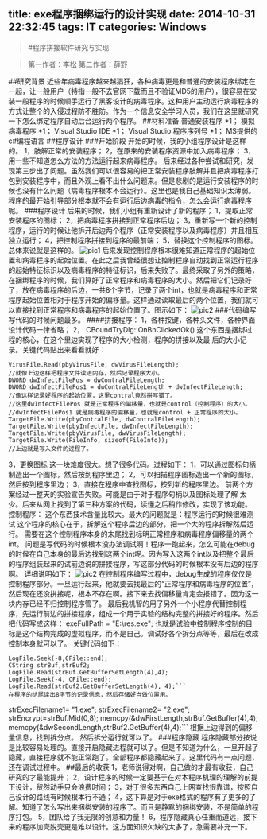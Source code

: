 title: exe程序捆绑运行的设计实现
date: 2014-10-31 22:32:45
tags: IT
categories: Windows
---
>#程序拼接软件研究与实现
<!--more-->
>第一作者：李松   第二作者：薛野

##研究背景
近些年病毒程序越来越猖狂，各种病毒更是和普通的安装程序绑定在一起，让一般用户（特指一般不去官网下载而且不验证MD5的用户），很容易在安装一般程序的时候顺手运行了黑客设计的病毒程序。这种用户主动运行病毒程序的方式让整个的入侵过程防不胜防。作为一个信息安全学习人员，我们在这里就研究一下怎么绑定程序自动后台运行两个程序。
##材料准备
普通安装程序 *1；
模拟病毒程序 *1；
Visual Studio IDE *1；
Visual Studio 程序序列号 *1；
MS提供的c#编程语言
##程序设计
###开始阶段
开始的时候，我的小组程序设计是这样的。
1，肢解正常的安装程序；
2，在原来的安装程序资源中加入病毒程序；
3，用一些不知道怎么方法的方法运行起来病毒程序。
后来经过各种尝试和研究，发现第三步出了问题。虽然我们可以很容易的把正常安装程序肢解并且把病毒程序打包到安装程序中，而且外观上看不出什么问题来。但是悲剧的是运行安装程序的时候也没有什么问题（病毒程序根本不会运行）。这里也是我自己基础知识太薄弱。程序的最开始引导部分根本就不会有运行后边病毒的指令，怎么会运行病毒程序呢。
###程序设计
后来的时候，我们小组有重新设计了新的程序；
1，提取正常安装程序的图标；
2，把病毒程序拼接到正常程序后边；
3，重新写一个新的控制程序，运行的时候让他拆开后边两个程序（正常安装程序以及病毒程序）并且相互独立运行；
4，把控制程序拼接到程序的最前端；
5，替换这个控制程序的图标。
总体来说就是这样的。
![pic1](http://ww4.sinaimg.cn/large/aa74c538jw1eluq49tthjj207b07zdfw.jpg)
后来发现控制程序根本很难知道正常程序的起始位置和病毒程序的起始位置。在此之后我曾经很想让控制程序自动找到正常运行程序的起始特征标识以及病毒程序的特征标识，后来失败了。最终采取了另外的策略，在捆绑程序的时候，我们算好了正常程序和病毒程序的大小。然后把它们记录好了，放在病毒程序的后边，一共8个字节，记录了两个int，也就是病毒程序和正常程序起始位置相对于程序开始的偏移量。这样通过读取最后的两个位置，我们就可以直接找到正常程序和病毒程序的起始位置了。图示如下：
![pic2](http://ww4.sinaimg.cn/large/aa74c538jw1eluq59k7bzj207z09tgls.jpg)
###代码编写
写代码的时候问题最多。
####拼接程序：
1，各种按键，各种头文件，各种界面设计代码一律省略；
2， CBoundTryDlg::OnBnClickedOk()
这个东西是捆绑过程的核心，在这个里边实现了程序的大小检测，程序的拼接以及最	后的大小记录。关键代码贴出来看看就好：
```
VirusFile.Read(pbyVirusFile, dwVirusFileLength);
//就像上边这样把程序文件读进内存，然后记录程序大小。
DWORD dwInfectFilePos = dwContralFileLength;
DWORD dwInfectFilePos1 = dwContralFileLength + dwInfectFileLength;
//像这样记录好程序的起始位置，这里contral竟然拼写错了。
//这里dwInfectFilePos 就是正常程序的偏移量，也就是control（控制程序）的大小。
//dwInfectFilePos1 就是病毒程序的偏移量，也就是control + 正常程序的大小。
TargetFile.Write(pbyContralFile, dwContralFileLength);
TargetFile.Write(pbyInfectFile, dwInfectFileLength);
TargetFile.Write(pbyVirusFile, dwVirusFileLength);
TargetFile.Write(FileInfo, sizeof(FileInfo));
//上边就是写入文件的过程了。
```
3，更换图标
这一块难度很大。想了很多代码。过程如下：
1，可以通过图标句柄制造出一个图标，然后按到程序里边；
2，可以扫描程序图标造出一个新的图标，然后按到程序里边；
3，直接在程序中查找图标，按到新的程序里边。
前两个方案经过一整天的实验宣告失败。可能是由于对于程序句柄以及图标处理了解	太少。后来从网上找到了第三种方案的代码，读懂之后稍作修改，实现了该功能。
控制程序：
这个东西技术含量比较大。最大的问题就是：程序运行的时候很难测试
这个程序的核心在于，拆解这个程序后边的部分，把一个大的程序拆解然后运行。
需要在这个控制程序本身的末尾找到标明正常程序和病毒程序偏移量的两个int。
问题是写代码的时候根本没办法调试啊！程序一跑起来，怎么可能在debug的时候在自己本身的最后边找到这两个int呢。因为写入这两个int以及把整个最后的程序组装起来的试前边说的拼接程序，写这部分代码的时候根本没有后边的程序啊。
详细说明如下：
![pic2](http://ww4.sinaimg.cn/large/aa74c538jw1eluq59k7bzj207z09tgls.jpg)
在控制程序编写过程中，debug生成的程序仅仅是控制程序部分。一旦运行起来，他就要去找最后的“正常程序和病毒程序的位置”，然后现在还没拼接呢，根本不存在啊。接下来去找偏移量肯定会报错了。因为这一块内存已经不归控制程序管了。
最后我机智的用了另外一个小程序代替控制程序，先运行前边的拼接程序，组成一个用于实验的结构完整的拼接好的程序。然后把代码写成这样：
exeFullPath = "E:\\res.exe";
也就是试验中控制程序控制的目标是这个结构完成的虚拟程序，而不是自己。调试好各个拆分点等等，最后在改成控制本身就可以了。
关键代码如下：
```
LogFile.Seek(-8,CFile::end);
CString strBuf,strBuf2;
LogFile.Read(strBuf.GetBufferSetLength(4),4);
LogFile.Seek(-4, CFile::end);
LogFile.Read(strBuf2.GetBufferSetLength(4), 4);```
在程序的结尾读出8字节的记录信息，然后存储好当做位置用。
```
strExecFilename1= "1.exe";
strExecFilename2= "2.exe";
strEncrypt=strBuf.Mid(0,8);
memcpy(&dwFirstLength,strBuf.GetBuffer(4),4);
memcpy(&dwSecondLength,strBuf2.GetBuffer(4),4);```
根据上边得到的偏移量信息，找到拆分点。
然后拆分运行就可以了。
###程序隐藏
程序隐藏部分按说是比较容易处理的。直接开启隐藏进程就可以了。但是不知道为什么，一旦开起了隐藏，直接程序就不能正常跑了。全部程序都隐藏起来了。这里代码有一点问题，还在调试过程中。
##最后的收获
1，老师说得对啊，自己做的才最有收获，自己研究的才最能提升；
2，设计程序的时候一定要基于在对本程序机理的理解的前提下设计，贸然动手只会浪费时间；
3，对于很多东西自己上网查找很靠谱，按照自己设计的路线有时候根本行不通；
4，这下算是对于exe格式的程序有了更多的了解。知道了怎么写出来捆绑安装的程序了。而且是静默的捆绑安装，不是简单的程序打包。
5，团队给了我无限的创意和力量！
6，程序隐藏真心任重而道远，接下来的程序加壳脱壳更是难以设计。这方面知识欠缺的太多了，急需要补充一下。
